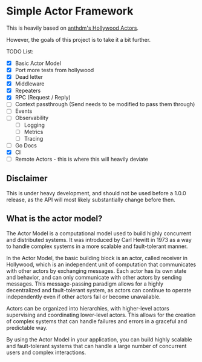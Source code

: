 # Simple Actor Framework

This is heavily based on [anthdm's Hollywood Actors](https://github.com/anthdm/hollywood).

However, the goals of this project is to take it a bit further.

TODO List:

* [x] Basic Actor Model
* [x] Port more tests from hollywood
* [x] Dead letter
* [x] Middleware
* [x] Repeaters
* [x] RPC (Request / Reply)
* [ ] Context passthrough (Send needs to be modified to pass them through)
* [ ] Events
* [ ] Observability
  * [ ] Logging
  * [ ] Metrics
  * [ ] Tracing
* [ ] Go Docs
* [x] CI
* [ ] Remote Actors - this is where this will heavily deviate

## Disclaimer

This is under heavy development, and should not be used before a 1.0.0 release, as the API will most likely substantially change before then.

## What is the actor model?

The Actor Model is a computational model used to build highly concurrent and distributed systems. It was introduced by Carl Hewitt in 1973 as a way to handle complex systems in a more scalable and fault-tolerant manner.

In the Actor Model, the basic building block is an actor, called receiver in Hollywood, which is an independent unit of computation that communicates with other actors by exchanging messages. Each actor has its own state and behavior, and can only communicate with other actors by sending messages. This message-passing paradigm allows for a highly decentralized and fault-tolerant system, as actors can continue to operate independently even if other actors fail or become unavailable.

Actors can be organized into hierarchies, with higher-level actors supervising and coordinating lower-level actors. This allows for the creation of complex systems that can handle failures and errors in a graceful and predictable way.

By using the Actor Model in your application, you can build highly scalable and fault-tolerant systems that can handle a large number of concurrent users and complex interactions.
